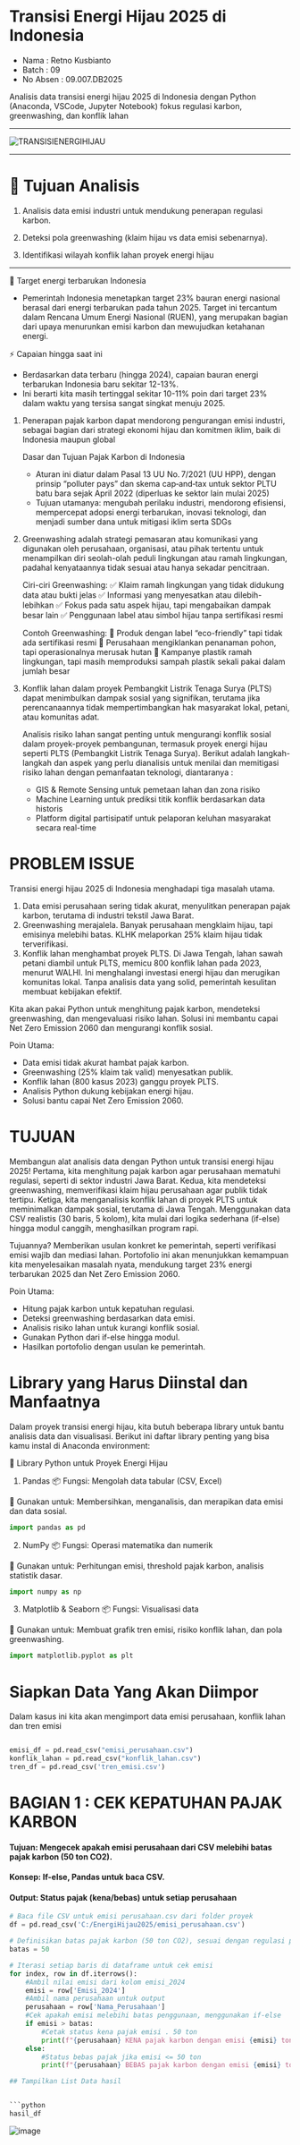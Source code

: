 # Transisi Energi Hijau 2025 di Indonesia
- Nama      : Retno Kusbianto
- Batch     : 09
- No Absen  : 09.007.DB2025 

Analisis data transisi energi hijau 2025 di Indonesia dengan Python (Anaconda, VSCode, Jupyter Notebook) fokus regulasi karbon, greenwashing, dan konflik lahan

---
![TRANSISIENERGIHIJAU](https://github.com/retno-kusbianto/Analisis-Transisi-Energi-Hijau-2025-di-Indonesia/blob/main/Green%20Energy%20Transition%20Analysis%202025%20in%20Indonesia.jpeg)

---

# 🎯 Tujuan Analisis

1. Analisis data emisi industri untuk mendukung penerapan regulasi karbon.

2. Deteksi pola greenwashing (klaim hijau vs data emisi sebenarnya).

3. Identifikasi wilayah konflik lahan proyek energi hijau

---

🌱 Target energi terbarukan Indonesia

- Pemerintah Indonesia menetapkan target 23% bauran energi nasional berasal dari energi terbarukan pada tahun 2025. Target ini tercantum dalam Rencana Umum Energi Nasional (RUEN), yang merupakan bagian dari upaya menurunkan emisi karbon dan mewujudkan ketahanan energi.

⚡ Capaian hingga saat ini

- Berdasarkan data terbaru (hingga 2024), capaian bauran energi terbarukan Indonesia baru sekitar 12-13%.
- Ini berarti kita masih tertinggal sekitar 10-11% poin dari target 23% dalam waktu yang tersisa sangat singkat menuju 2025.

1. Penerapan pajak karbon dapat mendorong pengurangan emisi industri, sebagai bagian dari strategi ekonomi hijau dan komitmen iklim, baik di Indonesia maupun global

    Dasar dan Tujuan Pajak Karbon di Indonesia
    - Aturan ini diatur dalam Pasal 13 UU No. 7/2021 (UU HPP), dengan prinsip “polluter pays” dan skema cap‑and‑tax untuk sektor PLTU batu bara sejak April 2022 (diperluas ke sektor lain mulai 2025) 
    - Tujuan utamanya: mengubah perilaku industri, mendorong efisiensi, mempercepat adopsi energi terbarukan, inovasi teknologi, dan menjadi sumber dana untuk mitigasi iklim serta SDGs 

2. Greenwashing adalah strategi pemasaran atau komunikasi yang digunakan oleh perusahaan, organisasi, atau pihak tertentu untuk menampilkan diri seolah-olah peduli lingkungan atau ramah lingkungan, padahal kenyataannya tidak sesuai atau hanya sekadar pencitraan.

    Ciri-ciri Greenwashing:
    ✅ Klaim ramah lingkungan yang tidak didukung data atau bukti jelas
    ✅ Informasi yang menyesatkan atau dilebih-lebihkan
    ✅ Fokus pada satu aspek hijau, tapi mengabaikan dampak besar lain
    ✅ Penggunaan label atau simbol hijau tanpa sertifikasi resmi

    Contoh Greenwashing:
    🌱 Produk dengan label “eco-friendly” tapi tidak ada sertifikasi resmi
    🌱 Perusahaan mengiklankan penanaman pohon, tapi operasionalnya merusak hutan
    🌱 Kampanye plastik ramah lingkungan, tapi masih memproduksi sampah plastik sekali pakai dalam jumlah besar

3. Konflik lahan dalam proyek Pembangkit Listrik Tenaga Surya (PLTS) dapat menimbulkan dampak sosial yang signifikan, terutama jika perencanaannya tidak mempertimbangkan hak masyarakat lokal, petani, atau komunitas adat.

    Analisis risiko lahan sangat penting untuk mengurangi konflik sosial dalam proyek-proyek pembangunan, termasuk proyek energi hijau seperti PLTS (Pembangkit Listrik Tenaga Surya). Berikut adalah langkah-langkah dan aspek yang perlu
    dianalisis untuk menilai dan memitigasi risiko lahan dengan pemanfaatan teknologi, diantaranya :
    - GIS & Remote Sensing untuk pemetaan lahan dan zona risiko
    - Machine Learning untuk prediksi titik konflik berdasarkan data historis
    - Platform digital partisipatif untuk pelaporan keluhan masyarakat secara real-time

# PROBLEM ISSUE

Transisi energi hijau 2025 di Indonesia menghadapi tiga masalah utama.
1. Data emisi perusahaan sering tidak akurat, menyulitkan penerapan pajak karbon, terutama di industri tekstil Jawa Barat.
2. Greenwashing merajalela. Banyak perusahaan mengklaim hijau, tapi emisinya melebihi batas. KLHK melaporkan 25% klaim hijau tidak terverifikasi.
3. Konflik lahan menghambat proyek PLTS. Di Jawa Tengah, lahan sawah petani diambil untuk PLTS, memicu 800 konflik lahan pada 2023, menurut WALHI. Ini menghalangi investasi energi hijau dan merugikan komunitas lokal. Tanpa analisis data yang solid, pemerintah kesulitan membuat kebijakan efektif.

Kita akan pakai Python untuk menghitung pajak karbon, mendeteksi greenwashing, dan mengevaluasi risiko lahan. Solusi ini membantu capai Net Zero Emission 2060 dan mengurangi konflik sosial. 

Poin Utama:
- Data emisi tidak akurat hambat pajak karbon.
- Greenwashing (25% klaim tak valid) menyesatkan publik.
- Konflik lahan (800 kasus 2023) ganggu proyek PLTS.
- Analisis Python dukung kebijakan energi hijau.
- Solusi bantu capai Net Zero Emission 2060.

# TUJUAN

Membangun alat analisis data dengan Python untuk transisi energi hijau 2025! Pertama, kita menghitung pajak karbon agar perusahaan mematuhi regulasi, seperti di sektor industri Jawa Barat. Kedua, kita mendeteksi greenwashing, memverifikasi klaim hijau perusahaan agar publik tidak tertipu. Ketiga, kita menganalisis konflik lahan di proyek PLTS untuk meminimalkan dampak sosial, terutama di Jawa Tengah. Menggunakan data CSV realistis (30 baris, 5 kolom), kita mulai dari logika sederhana (if-else) hingga modul canggih, menghasilkan program rapi.

Tujuannya? Memberikan usulan konkret ke pemerintah, seperti verifikasi emisi wajib dan mediasi lahan. Portofolio ini akan menunjukkan kemampuan kita menyelesaikan masalah nyata, mendukung target 23% energi terbarukan 2025 dan Net Zero Emission 2060.

Poin Utama:
- Hitung pajak karbon untuk kepatuhan regulasi.
- Deteksi greenwashing berdasarkan data emisi.
- Analisis risiko lahan untuk kurangi konflik sosial.
- Gunakan Python dari if-else hingga modul.
- Hasilkan portofolio dengan usulan ke pemerintah.

# Library yang Harus Diinstal dan Manfaatnya

Dalam proyek transisi energi hijau, kita butuh beberapa library untuk bantu analisis data dan visualisasi. Berikut ini daftar library penting yang bisa kamu instal di Anaconda environment:

🔧 Library Python untuk Proyek Energi Hijau

1. Pandas
📦 Fungsi: Mengolah data tabular (CSV, Excel)

🧠 Gunakan untuk: Membersihkan, menganalisis, dan merapikan data emisi dan data sosial.

```python
import pandas as pd

```
2. NumPy
📦 Fungsi: Operasi matematika dan numerik

🧠 Gunakan untuk: Perhitungan emisi, threshold pajak karbon, analisis statistik dasar.

```python
import numpy as np

```
3. Matplotlib & Seaborn
📦 Fungsi: Visualisasi data

🧠 Gunakan untuk: Membuat grafik tren emisi, risiko konflik lahan, dan pola greenwashing.

```python
import matplotlib.pyplot as plt

```
# Siapkan Data Yang Akan Diimpor

Dalam kasus ini kita akan mengimport data emisi perusahaan, konflik lahan dan tren emisi

```python

emisi_df = pd.read_csv("emisi_perusahaan.csv")
konflik_lahan = pd.read_csv("konflik_lahan.csv")
tren_df = pd.read_csv('tren_emisi.csv')
```  
# BAGIAN 1 : CEK KEPATUHAN PAJAK KARBON

#### Tujuan: Mengecek apakah emisi perusahaan dari CSV melebihi batas pajak karbon (50 ton CO2).

#### Konsep: If-else, Pandas untuk baca CSV.

#### Output: Status pajak (kena/bebas) untuk setiap perusahaan

```python
# Baca file CSV untuk emisi perusahaan.csv dari folder proyek
df = pd.read_csv('C:/EnergiHijau2025/emisi_perusahaan.csv')

# Definisikan batas pajak karbon (50 ton CO2), sesuai dengan regulasi pemerintah
batas = 50 

# Iterasi setiap baris di dataframe untuk cek emisi
for index, row in df.iterrows():
    #Ambil nilai emisi dari kolom emisi_2024
    emisi = row['Emisi_2024']
    #Ambil nama perusahaan untuk output
    perusahaan = row['Nama_Perusahaan']
    #Cek apakah emisi melebihi batas penggunaan, menggunakan if-else
    if emisi > batas:
        #Cetak status kena pajak emisi . 50 ton
        print(f"{perusahaan} KENA pajak karbon dengan emisi {emisi} ton!")
    else:
        #Status bebas pajak jika emisi <= 50 ton
        print(f"{perusahaan} BEBAS pajak karbon dengan emisi {emisi} ton!")

## Tampilkan List Data hasil


```python
hasil_df
```



![image](https://github.com/retno-kusbianto/Analisis-Transisi-Energi-Hijau-2025-di-Indonesia/blob/main/Kepatuhan%20Pajak%20Karbon.jpeg)

